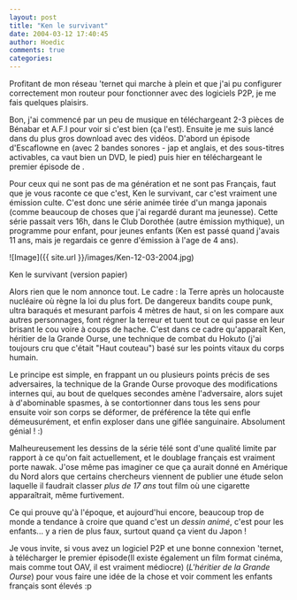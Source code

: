 ```yaml
---
layout: post
title: "Ken le survivant"
date: 2004-03-12 17:40:45
author: Hoedic
comments: true
categories: 
---
```



Profitant de mon réseau 'ternet qui marche à plein et que j'ai pu configurer correctement mon routeur pour fonctionner avec des logiciels P2P, je me fais quelques plaisirs.

Bon, j'ai commencé par un peu de musique en téléchargeant 2-3 pièces de Bénabar et A.F.I pour voir si c'est bien (ça l'est). Ensuite je me suis lancé dans du plus gros download avec des vidéos. D'abord un épisode d'Escaflowne en  (avec 2 bandes sonores - jap et anglais, et des sous-titres activables, ca vaut bien un DVD, le pied) puis hier en téléchargeant le premier épisode de .

Pour ceux qui ne sont pas de ma génération et ne sont pas Français, faut que je vous raconte ce que c'est, Ken le survivant, car c'est vraiment une émission culte. C'est donc une série animée tirée d'un manga japonais (comme beaucoup de choses que j'ai regardé durant ma jeunesse). Cette série passait vers 16h, dans le Club Dorothée (autre émission mythique), un programme pour enfant, pour jeunes enfants (Ken est passé quand j'avais 11 ans, mais je regardais ce genre d'émission à l'age de 4 ans).

![Image]({{ site.url }}/images/Ken-12-03-2004.jpg)
<div class="photoattrib">Ken le survivant (version papier)</div>



Alors rien que le nom annonce tout. Le cadre : la Terre après un holocauste nucléaire où règne la loi du plus fort. De dangereux bandits coupe punk, ultra baraqués et mesurant parfois 4 mètres de haut, si on les compare aux autres personnages, font régner la terreur et tuent tout ce qui passe en leur brisant le cou voire à coups de hache. C'est dans ce cadre qu'apparaît Ken, héritier de la Grande Ourse, une technique de combat du Hokuto (j'ai toujours cru que c'était "Haut couteau") basé sur les points vitaux du corps humain.

Le principe est simple, en frappant un ou plusieurs points précis de ses adversaires, la technique de la Grande Ourse provoque des modifications internes qui, au bout de quelques secondes amène l'adversaire, alors sujet à d'abominable spasmes, à se contortionner dans tous les sens pour ensuite voir son corps se déformer, de préférence la tête qui enfle démeusurément, et enfin exploser dans une giflée sanguinaire. Absolument génial ! :)

Malheureusement les dessins de la série télé sont d'une qualité limite par rapport à ce qu'on fait actuellement, et le doublage français est vraiment porte nawak. J'ose même pas imaginer ce que ça aurait donné en Amérique du Nord alors que certains chercheurs viennent de publier une étude selon laquelle il faudrait classer *plus de 17 ans* tout film où une cigarette apparaîtrait, même furtivement.

Ce qui prouve qu'à l'époque, et aujourd'hui encore, beaucoup trop de monde a tendance à croire que quand c'est un *dessin animé*, c'est pour les enfants... y a rien de plus faux, surtout quand ça vient du Japon !

Je vous invite, si vous avez un logiciel P2P et une bonne connexion 'ternet, à télécharger le premier épisode(Il existe également un film format cinéma, mais comme tout OAV, il est vraiment médiocre) (*L'héritier de la Grande Ourse*) pour vous faire une idée de la chose et voir comment les enfants français sont élevés :p